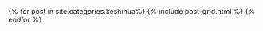 
<div class="tiles">
{% for post in site.categories.keshihua%}
  {% include post-grid.html %}
{% endfor %}
</div>
